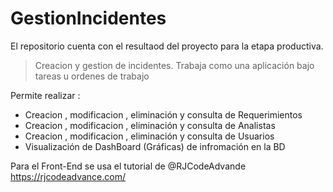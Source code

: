 # GestionIncidentes

El repositorio cuenta con el resultaod del proyecto para la etapa productiva.

> Creacion y gestion de incidentes. Trabaja como una aplicación  bajo tareas u ordenes de trabajo

Permite realizar : 
- Creacion , modificacion ,  eliminación y consulta de Requerimientos
- Creacion , modificacion ,  eliminación y consulta de Analistas 
- Creacion , modificacion ,  eliminación y consulta de Usuarios
- Visualización de  DashBoard  (Gráficas)  de infromación en la BD


Para el Front-End se usa el tutorial de  @RJCodeAdvande
 https://rjcodeadvance.com/
